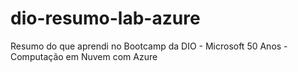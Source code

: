 # dio-resumo-lab-azure
Resumo do que aprendi no Bootcamp da DIO - Microsoft 50 Anos - Computação em Nuvem com Azure
